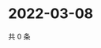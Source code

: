 # 2022-03-08

共 0 条

<!-- BEGIN WEIBO -->
<!-- 最后更新时间 Tue Mar 08 2022 05:08:41 GMT+0800 (China Standard Time) -->

<!-- END WEIBO -->
